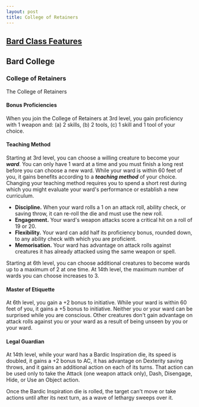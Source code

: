 ```yaml
---
layout: post
title: College of Retainers
---
```


## [**Bard Class Features**](https://2014.5e.tools/classes.html#bard_phb)

## **Bard College**

### College of Retainers

The College of Retainers

#### **Bonus Proficiencies**

When you join the College of Retainers at 3rd level, you gain proficiency with 1 weapon and: (a) 2 skills, (b) 2 tools, (c) 1 skill and 1 tool of your choice.

#### **Teaching Method**

Starting at 3rd level, you can choose a willing creature to become your ***ward***. You can only have 1 ward at a time and you must finish a long rest before you can choose a new ward. While your ward is within 60 feet of you, it gains benefits according to a ***teaching method*** of your choice. Changing your teaching method requires you to spend a short rest during which you might evaluate your ward's performance or establish a new curriculum.

- **Discipline.** When your ward rolls a 1 on an attack roll, ability check, or saving throw, it can re-roll the die and must use the new roll.
- **Engagement.** Your ward's weapon attacks score a critical hit on a roll of 19 or 20.
- **Flexibility.** Your ward can add half its proficiency bonus, rounded down, to any ability check with which you are proficient.
- **Memorisation.** Your ward has advantage on attack rolls against creatures it has already attacked using the same weapon or spell.

Starting at 6th level, you can choose additional creatures to become wards up to a maximum of 2 at one time. At 14th level, the maximum number of wards you can choose increases to 3.

#### **Master of Etiquette**

At 6th level, you gain a +2 bonus to initiative. While your ward is within 60 feet of you, it gains a +5 bonus to initiative. Neither you or your ward can be surprised while you are conscious. Other creatures don't gain advantage on attack rolls against you or your ward as a result of being unseen by you or your ward.

#### **Legal Guardian**

At 14th level, while your ward has a Bardic Inspiration die, its speed is doubled, it gains a +2 bonus to AC, it has advantage on Dexterity saving throws, and it gains an additional action on each of its turns. That action can be used only to take the Attack (one weapon attack only), Dash, Disengage, Hide, or Use an Object action.

Once the Bardic Inspiration die is rolled, the target can't move or take actions until after its next turn, as a wave of lethargy sweeps over it.
